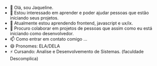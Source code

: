 - 👋 Olá, sou Jaqueline.
- 👀 Estou interessado em aprender e poder ajudar pessoas que estão iniciando seus projetos.
- 🌱 Atualmente estou aprendendo frontend, javascript e ux/ix.
- 💞️ Procuro colaborar em projetos de pessoas que assim como eu está iniciando como desenvolvedor. 
- 📫 Como entrar em contato comigo ...
- 😄 Pronomes: ELA/DELA
- ⚡ Cursando: Analise e  Desenvolvemento de Sistemas. (faculdade Descomplica)

<!---
jaquehtml/jaquehtml é um repositório ✨ especial ✨ porque seu `README.md` (este arquivo) aparece em seu perfil do GitHub.
Você pode clicar no link Visualizar para ver suas alterações.
--->
